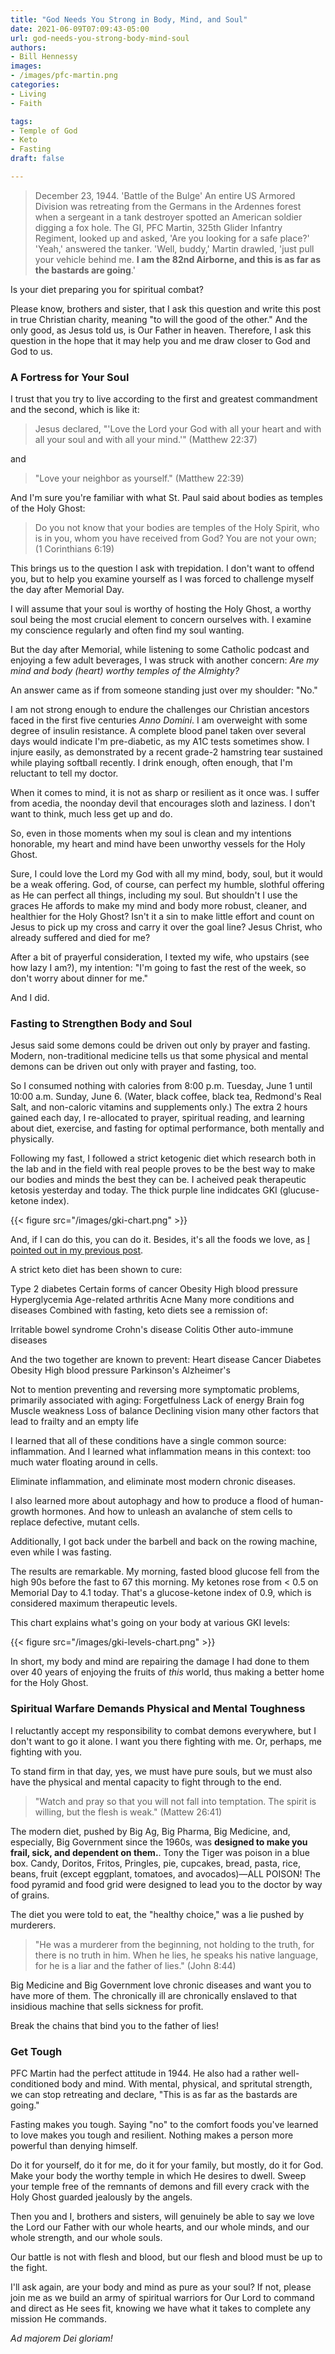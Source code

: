 ```yaml
---
title: "God Needs You Strong in Body, Mind, and Soul"
date: 2021-06-09T07:09:43-05:00
url: god-needs-you-strong-body-mind-soul
authors: 
- Bill Hennessy
images: 
- /images/pfc-martin.png
categories: 
- Living
- Faith

tags: 
- Temple of God
- Keto
- Fasting
draft: false

---
```


> December 23, 1944. 'Battle of the Bulge' An entire US Armored Division was retreating from the Germans in the Ardennes forest when a sergeant in a tank destroyer spotted an American soldier digging a fox hole. The GI, PFC Martin, 325th Glider Infantry Regiment, looked up and asked, 'Are you looking for a safe place?' 'Yeah,' answered the tanker. 'Well, buddy,' Martin drawled, 'just pull your vehicle behind me. **I am the 82nd Airborne, and this is as far as the bastards are going**.'

Is your diet preparing you for spiritual combat? 

Please know, brothers and sister, that I ask this question and write this post in true Christian charity, meaning "to will the good of the other." And the only good, as Jesus told us, is Our Father in heaven. Therefore, I ask this question in the hope that it may help you and me draw closer to God and God to us. 

### A Fortress for Your Soul

I trust that you try to live according to the first and greatest commandment and the second, which is like it:

> Jesus declared, "'Love the Lord your God with all your heart and with all your soul and with all your mind.'" (Matthew 22:37)

and

> "Love your neighbor as yourself." (Matthew 22:39)

And I'm sure you're familiar with what St. Paul said about bodies as temples of the Holy Ghost:

> Do you not know that your bodies are temples of the Holy Spirit, who is in you, whom you have received from God? You are not your own; (1 Corinthians 6:19)

This brings us to the question I ask with trepidation. I don't want to offend you, but to help you examine yourself as I was forced to challenge myself the day after Memorial Day. 

I will assume that your soul is worthy of hosting the Holy Ghost, a worthy soul being the most crucial element to concern ourselves with. I examine my conscience regularly and often find my soul wanting. 

But the day after Memorial, while listening to some Catholic podcast and enjoying a few adult beverages, I was struck with another concern: *Are my mind and body (heart) worthy temples of the Almighty?*

An answer came as if from someone standing just over my shoulder: "No."

I am not strong enough to endure the challenges our Christian ancestors faced in the first five centuries *Anno Domini*. I am overweight with some degree of insulin resistance. A complete blood panel taken over several days would indicate I'm pre-diabetic, as my A1C tests sometimes show. I injure easily, as demonstrated by a recent grade-2 hamstring tear sustained while playing softball recently. I drink enough, often enough, that I'm reluctant to tell my doctor. 

When it comes to mind, it is not as sharp or resilient as it once was. I suffer from acedia, the noonday devil that encourages sloth and laziness. I don't want to think, much less get up and do. 

So, even in those moments when my soul is clean and my intentions honorable, my heart and mind have been unworthy vessels for the Holy Ghost. 

Sure, I could love the Lord my God with all my mind, body, soul, but it would be a weak offering. God, of course, can perfect my humble, slothful offering as He can perfect all things, including my soul. But shouldn't I use the graces He affords to make my mind and body more robust, cleaner, and healthier for the Holy Ghost? Isn't it a sin to make little effort and count on Jesus to pick up my cross and carry it over the goal line?  Jesus Christ, who already suffered and died for me? 

After a bit of prayerful consideration, I texted my wife, who upstairs (see how lazy I am?), my intention: "I'm going to fast the rest of the week, so don't worry about dinner for me." 

And I did. 

### Fasting to Strengthen Body and Soul

Jesus said some demons could be driven out only by prayer and fasting. Modern, non-traditional medicine tells us that some physical and mental demons can be driven out only with prayer and fasting, too. 

So I consumed nothing with calories from 8:00 p.m. Tuesday, June 1 until 10:00 a.m. Sunday, June 6.  (Water, black coffee, black tea, Redmond's Real Salt, and non-caloric vitamins and supplements only.) The extra 2 hours gained each day, I re-allocated to prayer, spiritual reading, and learning about diet, exercise, and fasting for optimal performance, both mentally and physically. 

Following my fast, I followed a strict ketogenic diet which research both in the lab and in the field with real people proves to be the best way to make our bodies and minds the best they can be. I acheived peak therapeutic ketosis yesterday and today. The thick purple line indidcates GKI (glucuse-ketone index).

{{< figure src="/images/gki-chart.png" >}}

And, if I can do this, you can do it. Besides, it's all the foods we love, as [I pointed out in my previous post](https://www.hennessysview.com/big-story-coming/). 

A strict keto diet has been shown to cure:

Type 2 diabetes
Certain forms of cancer
Obesity
High blood pressure
Hyperglycemia
Age-related arthritis
Acne
Many more conditions and diseases
Combined with fasting, keto diets see a remission of:

Irritable bowel syndrome
Crohn's disease
Colitis
Other auto-immune diseases

And the two together are known to prevent:
Heart disease
Cancer
Diabetes
Obesity
High blood pressure
Parkinson's 
Alzheimer's

Not to mention preventing and reversing more symptomatic problems, primarily associated with aging:
Forgetfulness
Lack of energy
Brain fog
Muscle weakness
Loss of balance
Declining vision
many other factors that lead to frailty and an empty life

I learned that all of these conditions have a single common source: inflammation. And I learned what inflammation means in this context: too much water floating around in cells. 

Eliminate inflammation, and eliminate most modern chronic diseases. 

I also learned more about autophagy and how to produce a flood of human-growth hormones. And how to unleash an avalanche of stem cells to replace defective, mutant cells. 

Additionally, I got back under the barbell and back on the rowing machine, even while I was fasting. 

The results are remarkable. My morning, fasted blood glucose fell from the high 90s before the fast to 67 this morning. My ketones rose from < 0.5 on Memorial Day to 4.1 today. That's a glucose-ketone index of 0.9, which is considered maximum therapeutic levels. 

This chart explains what's going on your body at various GKI levels:

{{< figure src="/images/gki-levels-chart.png" >}}

In short, my body and mind are repairing the damage I had done to them over 40 years of enjoying the fruits of *this* world, thus making a better home for the Holy Ghost. 

### Spiritual Warfare Demands Physical and Mental Toughness

I reluctantly accept my responsibility to combat demons everywhere, but I don't want to go it alone. I want you there fighting with me. Or, perhaps, me fighting with you. 

To stand firm in that day, yes, we must have pure souls, but we must also have the physical and mental capacity to fight through to the end. 

> "Watch and pray so that you will not fall into temptation. The spirit is willing, but the flesh is weak." (Mattew 26:41)

The modern diet, pushed by Big Ag, Big Pharma, Big Medicine, and, especially, Big Government since the 1960s, was **designed to make you frail, sick, and dependent on them.**. Tony the Tiger was poison in a blue box. Candy, Doritos, Fritos, Pringles, pie, cupcakes, bread, pasta, rice, beans, fruit (except eggplant, tomatoes, and avocados)—ALL POISON! The food pyramid and food grid were designed to lead you to the doctor by way of grains. 

The diet you were told to eat, the "healthy choice," was a lie pushed by murderers. 

> "He was a murderer from the beginning, not holding to the truth, for there is no truth in him. When he lies, he speaks his native language, for he is a liar and the father of lies." (John 8:44)

Big Medicine and Big Government love chronic diseases and want you to have more of them. The chronically ill are chronically enslaved to that insidious machine that sells sickness for profit. 

Break the chains that bind you to the father of lies! 

### Get Tough

PFC Martin had the perfect attitude in 1944. He also had a rather well-conditioned body and mind. With mental, physical, and spritutal strength, we can stop retreating and declare, "This is as far as the bastards are going." 

Fasting makes you tough. Saying "no" to the comfort foods you've learned to love makes you tough and resilient. Nothing makes a person more powerful than denying himself. 

Do it for yourself, do it for me, do it for your family, but mostly, do it for God. Make your body the worthy temple in which He desires to dwell. Sweep your temple free of the remnants of demons and fill every crack with the Holy Ghost guarded jealously by the angels. 

Then you and I, brothers and sisters, will genuinely be able to say we love the Lord our Father with our whole hearts, and our whole minds, and our whole strength, and our whole souls. 

Our battle is not with flesh and blood, but our flesh and blood must be up to the fight. 

I'll ask again, are your body and mind as pure as your soul? If not, please join me as we build an army of spiritual warriors for Our Lord to command and direct as He sees fit, knowing we have what it takes to complete any mission He commands. 

*Ad majorem Dei gloriam!*